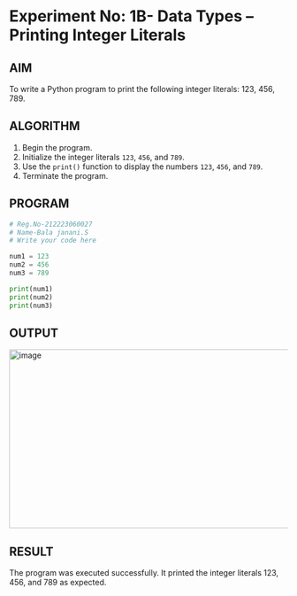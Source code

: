 # Experiment No: 1B- Data Types – Printing Integer Literals

## AIM  
To write a Python program to print the following integer literals: 123, 456, 789.

## ALGORITHM  
1. Begin the program.  
2. Initialize the integer literals `123`, `456`, and `789`.  
3. Use the `print()` function to display the numbers `123`, `456`, and `789`.  
4. Terminate the program.

## PROGRAM
```python
# Reg.No-212223060027
# Name-Bala janani.S
# Write your code here

num1 = 123
num2 = 456
num3 = 789

print(num1)
print(num2)
print(num3)

```
## OUTPUT
<img width="987" height="323" alt="image" src="https://github.com/user-attachments/assets/ac43f015-155d-468d-a84e-3bbb9d05b17f" />

## RESULT
The program was executed successfully. It printed the integer literals 123, 456, and 789 as expected.
